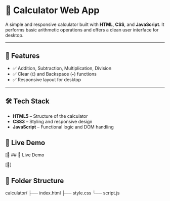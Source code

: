 # 🔢 Calculator Web App

A simple and responsive calculator built with **HTML**, **CSS**, and **JavaScript**. It performs basic arithmetic operations and offers a clean user interface for desktop.

---

## 📌 Features

- ✅ Addition, Subtraction, Multiplication, Division
- ✅ Clear (`C`) and Backspace (`←`) functions
- ✅ Responsive layout for desktop


---

## 🛠️ Tech Stack

- **HTML5** – Structure of the calculator  
- **CSS3** – Styling and responsive design  
- **JavaScript** – Functional logic and DOM handling  

## 🚀 Live Demo

[🔗 ## 🚀 Live Demo

[🔗]

## 🧩 Folder Structure

calculator/
├── index.html
├── style.css
└── script.js



